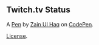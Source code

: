 Twitch.tv Status
----------------


A [Pen](http://codepen.io/drsherlock/pen/MKMYqp) by [Zain Ul Haq](http://codepen.io/drsherlock) on [CodePen](http://codepen.io/).

[License](http://codepen.io/drsherlock/pen/MKMYqp/license).